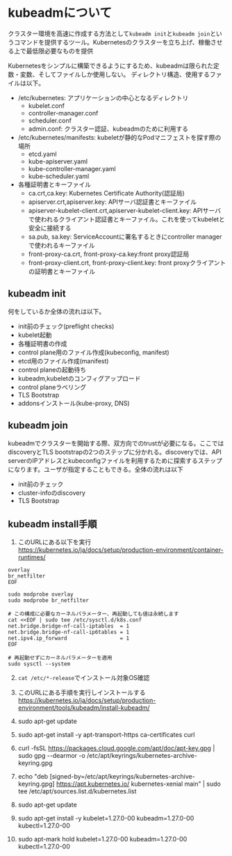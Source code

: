 # kubeadmについて

クラスター環境を高速に作成する方法として`kubeadm init`と`kubeadm join`というコマンドを提供するツール。Kubernetesのクラスターを立ち上げ、稼働させる上で最低限必要なものを提供

Kubernetesをシンプルに構築できるようにするため、kubeadmは限られた定数・変数、そしてファイルしか使用しない。
ディレクトリ構造、使用するファイルは以下。

- /etc/kubernetes: アプリケーションの中心となるディレクトリ
  - kubelet.conf
  - controller-manager.conf
  - scheduler.conf
  - admin.conf: クラスター認証、kubeadmのために利用する
- /etc/kubernetes/manifests: kubeletが静的なPodマニフェストを探す際の場所
  - etcd.yaml
  - kube-apiserver.yaml
  - kube-controller-manager.yaml
  - kube-scheduler.yaml
- 各種証明書とキーファイル
  - ca.crt,ca.key: Kubernetes Certificate Authority(認証局)
  - apiserver.crt,apiserver.key: APIサーバ認証書とキーファイル
  - apiserver-kubelet-client.crt,apiserver-kubelet-client.key: APIサーバで使われるクライアント認証書とキーファイル。これを使ってkubeletと安全に接続する
  - sa.pub, sa.key: ServiceAccountに署名するときにcontroller managerで使われるキーファイル
  - front-proxy-ca.crt, front-proxy-ca.key:front proxy認証局
  - front-proxy-client.crt, front-proxy-client.key: front proxyクライアントの証明書とキーファイル


## kubeadm init
何をしているか全体の流れは以下。
- init前のチェック(preflight checks)
- kubelet起動
- 各種証明書の作成
- control plane用のファイル作成(kubeconfig, manifest)
- etcd用のファイル作成(manifest)
- control planeの起動待ち
- kubeadm,kubeletのコンフィグアップロード
- control planeラベリング
- TLS Bootstrap
- addonsインストール(kube-proxy, DNS)


## kubeadm join
kubeadmでクラスターを開始する際、双方向でのtrustが必要になる。ここではdiscoveryとTLS bootstrapの2つのステップに分かれる。discoveryでは、API serverのIPアドレスとkubeconfigファイルを利用するために探索するステップになります。ユーザが指定することもできる。全体の流れは以下
- init前のチェック
- cluster-infoのdiscovery
- TLS Bootstrap


## kubeadm install手順
1. このURLにある以下を実行　https://kubernetes.io/ja/docs/setup/production-environment/container-runtimes/

```
overlay
br_netfilter
EOF

sudo modprobe overlay
sudo modprobe br_netfilter

# この構成に必要なカーネルパラメーター、再起動しても値は永続します
cat <<EOF | sudo tee /etc/sysctl.d/k8s.conf
net.bridge.bridge-nf-call-iptables  = 1
net.bridge.bridge-nf-call-ip6tables = 1
net.ipv4.ip_forward                 = 1
EOF

# 再起動せずにカーネルパラメーターを適用
sudo sysctl --system
```

2. `cat /etc/*-release`でインストール対象OS確認

3. このURLにある手順を実行しインストールする https://kubernetes.io/ja/docs/setup/production-environment/tools/kubeadm/install-kubeadm/

1. sudo apt-get update
2. sudo apt-get install -y apt-transport-https ca-certificates curl
3. curl -fsSL https://packages.cloud.google.com/apt/doc/apt-key.gpg | sudo gpg --dearmor -o /etc/apt/keyrings/kubernetes-archive-keyring.gpg
4. echo "deb [signed-by=/etc/apt/keyrings/kubernetes-archive-keyring.gpg] https://apt.kubernetes.io/ kubernetes-xenial main" | sudo tee /etc/apt/sources.list.d/kubernetes.list
5. sudo apt-get update
6. sudo apt-get install -y kubelet=1.27.0-00 kubeadm=1.27.0-00 kubectl=1.27.0-00
7. sudo apt-mark hold kubelet=1.27.0-00 kubeadm=1.27.0-00 kubectl=1.27.0-00
